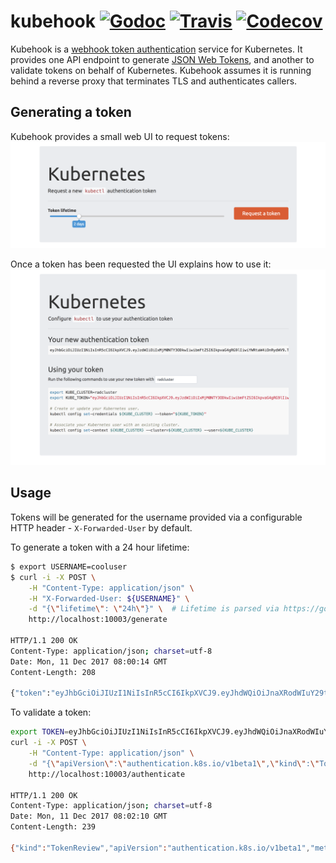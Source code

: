 # kubehook  [![Godoc](https://img.shields.io/badge/godoc-reference-blue.svg)](https://godoc.org/github.com/negz/kubehook) [![Travis](https://img.shields.io/travis/negz/kubehook.svg?maxAge=300)](https://travis-ci.org/negz/kubehook/) [![Codecov](https://img.shields.io/codecov/c/github/negz/kubehook.svg?maxAge=3600)](https://codecov.io/gh/negz/kubehook/)
Kubehook is a [webhook token authentication](https://kubernetes.io/docs/admin/authentication/#webhook-token-authentication)
service for Kubernetes. It provides one API endpoint to generate
[JSON Web Tokens](https://jwt.io), and another to validate tokens on behalf of
Kubernetes. Kubehook assumes it is running behind a reverse proxy that
terminates TLS and authenticates callers.

## Generating a token
Kubehook provides a small web UI to request tokens:
![Request a token](frontend/gentoken.png)

Once a token has been requested the UI explains how to use it:
![Configure a token](frontend/usetoken.png)

## Usage
Tokens will be generated for the username provided via a configurable HTTP
header - `X-Forwarded-User` by default.

To generate a token with a 24 hour lifetime:
```bash
$ export USERNAME=cooluser
$ curl -i -X POST \
	-H "Content-Type: application/json" \
	-H "X-Forwarded-User: ${USERNAME}" \
	-d "{\"lifetime\": \"24h\"}" \  # Lifetime is parsed via https://golang.org/pkg/time/#ParseDuration
	http://localhost:10003/generate
  
HTTP/1.1 200 OK
Content-Type: application/json; charset=utf-8
Date: Mon, 11 Dec 2017 08:00:14 GMT
Content-Length: 208

{"token":"eyJhbGciOiJIUzI1NiIsInR5cCI6IkpXVCJ9.eyJhdWQiOiJnaXRodWIuY29tL25lZ3ova3ViZWhvb2siLCJleHAiOjE1MTMwNjU2MTQsIm5iZiI6MTUxMjk3OTIxNCwic3ViIjoiY29vbHVzZXIifQ.ylxC6wFglLBI0_0e0LQftwuqI95mb0L5Wjnp5aCmPHU"}
```

To validate a token:
```bash
export TOKEN=eyJhbGciOiJIUzI1NiIsInR5cCI6IkpXVCJ9.eyJhdWQiOiJnaXRodWIuY29tL25lZ3ova3ViZWhvb2siLCJleHAiOjE1MTMwNjU2MTQsIm5iZiI6MTUxMjk3OTIxNCwic3ViIjoiY29vbHVzZXIifQ.ylxC6wFglLBI0_0e0LQftwuqI95mb0L5Wjnp5aCmPHU
curl -i -X POST \
    -H "Content-Type: application/json" \
    -d "{\"apiVersion\":\"authentication.k8s.io/v1beta1\",\"kind\":\"TokenReview\",\"spec\":{\"token\":\"${TOKEN}\"}}" \
    http://localhost:10003/authenticate

HTTP/1.1 200 OK
Content-Type: application/json; charset=utf-8
Date: Mon, 11 Dec 2017 08:02:10 GMT
Content-Length: 239

{"kind":"TokenReview","apiVersion":"authentication.k8s.io/v1beta1","metadata":{"creationTimestamp":"2017-12-11T08:02:10Z"},"spec":{},"status":{"authenticated":true,"user":{"username":"cooluser","uid":"github.com/negz/kubehook/cooluser"}}}
```
